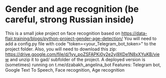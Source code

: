 # Gender and age recognition (be careful, strong Russian inside)
This is a small joke project on face recognition based on https://data-flair.training/blogs/python-project-gender-age-detection/
You will need to add a config.py file with code "token=<your_Telegram_bot_token>" to the project folder.
Also, you will need to download this zip: https://drive.google.com/file/d/1yy_poZSFAPKi0y2e2yj9XDe1N8xXYuKB/view
and unzip it to gad/ subfolder of the project.
A deployed version is (sometimes) running on t.me/dzabakh_angelina_bot
Features: Telegram bot, Google Text To Speech, Face recognition, Age recognition

